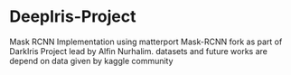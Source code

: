 # DeepIris-Project
 Mask RCNN Implementation using matterport Mask-RCNN fork as part of DarkIris Project lead by Alfin Nurhalim. datasets and future works are depend on data given by kaggle community
